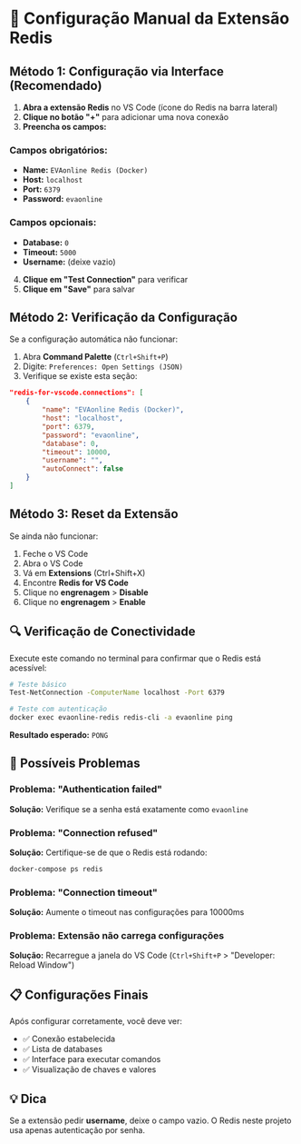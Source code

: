 # 🔧 Configuração Manual da Extensão Redis

## Método 1: Configuração via Interface (Recomendado)

1. **Abra a extensão Redis** no VS Code (ícone do Redis na barra lateral)
2. **Clique no botão "+"** para adicionar uma nova conexão
3. **Preencha os campos:**

### Campos obrigatórios:
- **Name:** `EVAonline Redis (Docker)`
- **Host:** `localhost`
- **Port:** `6379`
- **Password:** `evaonline`

### Campos opcionais:
- **Database:** `0`
- **Timeout:** `5000`
- **Username:** (deixe vazio)

4. **Clique em "Test Connection"** para verificar
5. **Clique em "Save"** para salvar

## Método 2: Verificação da Configuração

Se a configuração automática não funcionar:

1. Abra **Command Palette** (`Ctrl+Shift+P`)
2. Digite: `Preferences: Open Settings (JSON)`
3. Verifique se existe esta seção:

```json
"redis-for-vscode.connections": [
    {
        "name": "EVAonline Redis (Docker)",
        "host": "localhost",
        "port": 6379,
        "password": "evaonline",
        "database": 0,
        "timeout": 10000,
        "username": "",
        "autoConnect": false
    }
]
```

## Método 3: Reset da Extensão

Se ainda não funcionar:

1. Feche o VS Code
2. Abra o VS Code
3. Vá em **Extensions** (Ctrl+Shift+X)
4. Encontre **Redis for VS Code**
5. Clique no **engrenagem** > **Disable**
6. Clique no **engrenagem** > **Enable**

## 🔍 Verificação de Conectividade

Execute este comando no terminal para confirmar que o Redis está acessível:

```bash
# Teste básico
Test-NetConnection -ComputerName localhost -Port 6379

# Teste com autenticação
docker exec evaonline-redis redis-cli -a evaonline ping
```

**Resultado esperado:** `PONG`

## 🐛 Possíveis Problemas

### Problema: "Authentication failed"
**Solução:** Verifique se a senha está exatamente como `evaonline`

### Problema: "Connection refused"
**Solução:** Certifique-se de que o Redis está rodando:
```bash
docker-compose ps redis
```

### Problema: "Connection timeout"
**Solução:** Aumente o timeout nas configurações para 10000ms

### Problema: Extensão não carrega configurações
**Solução:** Recarregue a janela do VS Code (`Ctrl+Shift+P` > "Developer: Reload Window")

## 📋 Configurações Finais

Após configurar corretamente, você deve ver:
- ✅ Conexão estabelecida
- ✅ Lista de databases
- ✅ Interface para executar comandos
- ✅ Visualização de chaves e valores

## 💡 Dica

Se a extensão pedir **username**, deixe o campo vazio. O Redis neste projeto usa apenas autenticação por senha.
